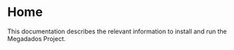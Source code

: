 # Home

This documentation describes the relevant information to install and run the Megadados Project.